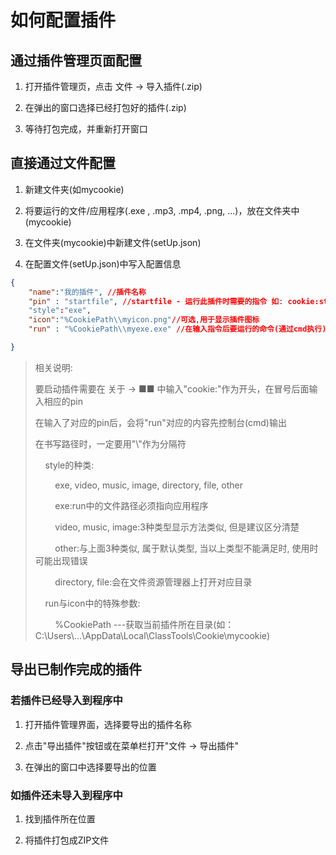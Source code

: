 # 如何配置插件

## 通过插件管理页面配置

1. 打开插件管理页，点击 文件 -> 导入插件(.zip)

2. 在弹出的窗口选择已经打包好的插件(.zip)

3. 等待打包完成，并重新打开窗口

## 直接通过文件配置

1. 新建文件夹(如mycookie)

2. 将要运行的文件/应用程序(.exe , .mp3, .mp4, .png, ...)，放在文件夹中(mycookie)

3. 在文件夹(mycookie)中新建文件(setUp.json)

4. 在配置文件(setUp.json)中写入配置信息

```json
{
    "name":"我的插件", //插件名称
    "pin" : "startfile", //startfile - 运行此插件时需要的指令 如: cookie:startfile
    "style":"exe",
    "icon":"%CookiePath\\myicon.png"//可选,用于显示插件图标
    "run" : "%CookiePath\\myexe.exe" //在输入指令后要运行的命令(通过cmd执行)

}
```

> 相关说明:
> 
> 要启动插件需要在 关于 -> ■■ 中输入"cookie:"作为开头，在冒号后面输入相应的pin
> 
> 在输入了对应的pin后，会将"run"对应的内容先控制台(cmd)输出
> 
> 在书写路径时，一定要用"\\\"作为分隔符
> 
>     style的种类:
> 
>         exe, video, music, image, directory, file, other
> 
>         exe:run中的文件路径必须指向应用程序
> 
>         video, music, image:3种类型显示方法类似, 但是建议区分清楚
> 
>         other:与上面3种类似, 属于默认类型, 当以上类型不能满足时, 使用时可能出现错误
> 
>         directory, file:会在文件资源管理器上打开对应目录
> 
>     run与icon中的特殊参数:
> 
>         %CookiePath ---获取当前插件所在目录(如：C:\Users\\...\AppData\Local\ClassTools\Cookie\mycookie)

## 导出已制作完成的插件

### 若插件已经导入到程序中

1. 打开插件管理界面，选择要导出的插件名称

2. 点击"导出插件"按钮或在菜单栏打开"文件 -> 导出插件"

3. 在弹出的窗口中选择要导出的位置

### 如插件还未导入到程序中

1. 找到插件所在位置

2. 将插件打包成ZIP文件
